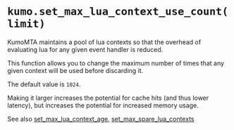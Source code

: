 # `kumo.set_max_lua_context_use_count(limit)`

KumoMTA maintains a pool of lua contexts so that the overhead of evaluating
lua for any given event handler is reduced.

This function allows you to change the maximum number of times that any
given context will be used before discarding it.

The default value is `1024`.

Making it larger increases the potential for cache hits (and thus lower latency),
but increases the potential for increased memory usage.

See also [set_max_lua_context_age](set_max_lua_context_age.md), [set_max_spare_lua_contexts](set_max_spare_lua_contexts.md)
